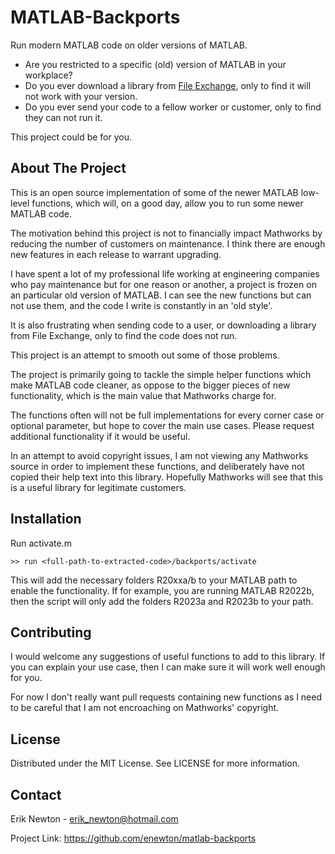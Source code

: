 # MATLAB-Backports

Run modern MATLAB code on older versions of MATLAB.

- Are you restricted to a specific (old) version of MATLAB in your workplace?
- Do you ever download a library from [File
  Exchange](https://mathworks.com/matlabcentral/fileexchange), only to find it
  will not work with your version.
- Do you ever send your code to a fellow worker or customer, only to find they
  can not run it.

This project could be for you.

## About The Project

This is an open source implementation of some of the newer MATLAB low-level
functions, which will, on a good day, allow you to run some newer MATLAB code.

The motivation behind this project is not to financially impact Mathworks by
reducing the number of customers on maintenance. I think there are enough new
features in each release to warrant upgrading.

I have spent a lot of my professional life working at engineering companies who
pay maintenance but for one reason or another, a project is frozen on an
particular old version of MATLAB. I can see the new functions but can not use
them, and the code I write is constantly in an 'old style'.

It is also frustrating when sending code to a user, or downloading a library
from File Exchange, only to find the code does not run.

This project is an attempt to smooth out some of those problems.

The project is primarily going to tackle the simple helper functions which make
MATLAB code cleaner, as oppose to the bigger pieces of new functionality, which
is the main value that Mathworks charge for.

The functions often will not be full implementations for every corner case or
optional parameter, but hope to cover the main use cases. Please request
additional functionality if it would be useful.

In an attempt to avoid copyright issues, I am not viewing any Mathworks source
in order to implement these functions, and deliberately have not copied their
help text into this library. Hopefully Mathworks will see that this is a useful
library for legitimate customers.

## Installation

Run activate.m

    >> run <full-path-to-extracted-code>/backports/activate

This will add the necessary folders R20xxa/b to your MATLAB path to enable the
functionality. If for example, you are running MATLAB R2022b, then the script
will only add the folders R2023a and R2023b to your path.

## Contributing

I would welcome any suggestions of useful functions to add to this library. If
you can explain your use case, then I can make sure it will work well enough for
you.

For now I don't really want pull requests containing new functions as I need to
be careful that I am not encroaching on Mathworks' copyright.

## License

Distributed under the MIT License. See LICENSE for more information.

## Contact

Erik Newton - <erik_newton@hotmail.com>

Project Link: <https://github.com/enewton/matlab-backports>
